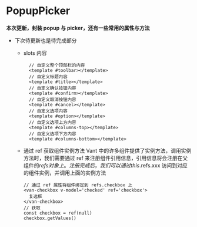 # PopupPicker

**本次更新，封装 popup 与 picker，还有一些常用的属性与方法**

- 下次待更新也是待完成部分

  - slots 内容
    ```
      // 自定义整个顶部栏的内容
      <template #toolbar></template>
      // 自定义标题内容
      <template #title></template>
      // 自定义确认按钮内容
      <template #confirm></template>
      // 自定义取消按钮内容
      <template #cancel></template>
      // 自定义选项内容
      <template #option></template>
      // 自定义选项上方内容
      <template #columns-top></template>
      // 自定义选项下方内容
      <template #columns-bottom></template>
    ```
  - 通过 ref 获取组件实例方法
    Vant 中的许多组件提供了实例方法，调用实例方法时，我们需要通过 ref 来注册组件引用信息，引用信息将会注册在父组件的$refs对象上。注册完成后，我们可以通过this.$refs.xxx 访问到对应的组件实例，并调用上面的实例方法

    ```
    // 通过 ref 属性将组件绑定到 refs.checkbox 上
    <van-checkbox v-model='checked' ref='checkbox'>
      复选框
    </van-checkbox>
    // 获取
    const checkbox = ref(null)
    checkbox.getValues()
    ```
